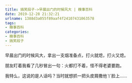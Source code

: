 ```yaml
---
title: 搞笑段子->早晨出门的时候风大 | 糗事百科
date: 2019-12-28 21:32:21
urlname: 1388d3a055f89aaf4f24107431063578
tags: 
- 糗事百科
categories:
- 糗事百科
- 搞笑段子
---
```

早晨出门的时候风大，拿出一支烟准备点，打火就熄，打火又熄。

朋友盯着我看了几秒冒出一句：火都打不着，怪不得老婆要跑。

我特么，这说的是人话吗？当时就想抓一把头皮屑撒他丫脸上……


